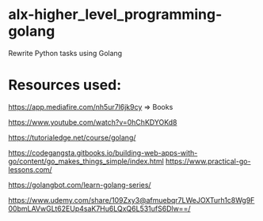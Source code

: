 # alx-higher_level_programming-golang
Rewrite Python tasks  using Golang

# Resources used:
https://app.mediafire.com/nh5ur7l6jk9cy => Books

https://www.youtube.com/watch?v=0hChKDYOKd8

https://tutorialedge.net/course/golang/

https://codegangsta.gitbooks.io/building-web-apps-with-go/content/go_makes_things_simple/index.html
https://www.practical-go-lessons.com/

https://golangbot.com/learn-golang-series/

https://www.udemy.com/share/109Zxy3@afmuebqr7LWeJOXTurh1c8Wg9F00bmLAVwGLt62EUp4saK7Hu6LQxQ6L531ufS6Dlw==/
